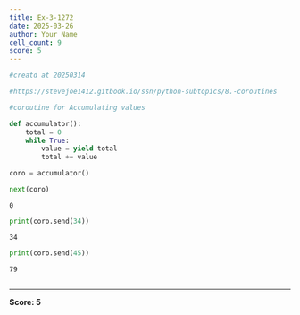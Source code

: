 ```yaml
---
title: Ex-3-1272
date: 2025-03-26
author: Your Name
cell_count: 9
score: 5
---
```


```python
#creatd at 20250314
```


```python
#https://stevejoe1412.gitbook.io/ssn/python-subtopics/8.-coroutines
```


```python
#coroutine for Accumulating values
```


```python
def accumulator():
    total = 0
    while True:
        value = yield total 
        total += value
```


```python
coro = accumulator()
```


```python
next(coro)
```




    0




```python
print(coro.send(34))
```

    34



```python
print(coro.send(45))
```

    79



```python

```


---
**Score: 5**